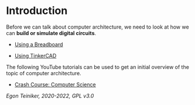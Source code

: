 # Introduction

Before we can talk about computer architecture, we need to look at how we can **build or simulate digital circuits**.

* [Using a Breadboard](UsingBreadboard.md)

* [Using TinkerCAD](UsingTinkercad.md)

The following YouTube tutorials can be used to get an initial overview of the topic of computer architecture.

* [Crash Course: Computer Science](CrashCourse-ComputerScience.md)


*Egon Teiniker, 2020-2022, GPL v3.0* 